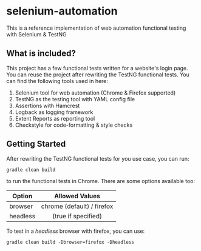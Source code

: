 # selenium-automation

This is a reference implementation of web automation functional testing with Selenium &amp; TestNG

## What is included?

This project has a few functional tests written for a website's login page. You can reuse the project after rewriting the TestNG functional tests. You can find the following tools used in here:

1. Selenium tool for web automation (Chrome & Firefox supported)
2. TestNG as the testing tool with YAML config file
3. Assertions with Hamcrest
4. Logback as logging framework
5. Extent Reports as reporting tool
6. Checkstyle for code-formatting & style checks

## Getting Started

After rewriting the TestNG functional tests for you use case, you can run:

```shell script
gradle clean build
```

to run the functional tests in Chrome. There are some options available too:

| Option     | Allowed Values               |
|------------|:----------------------------:|
| browser    | chrome (default) / firefox   |
| headless   | (true if specified)          |

To test in a *headless* browser with firefox, you can use:

```shell script
gradle clean build -Dbrowser=firefox -Dheadless
```
